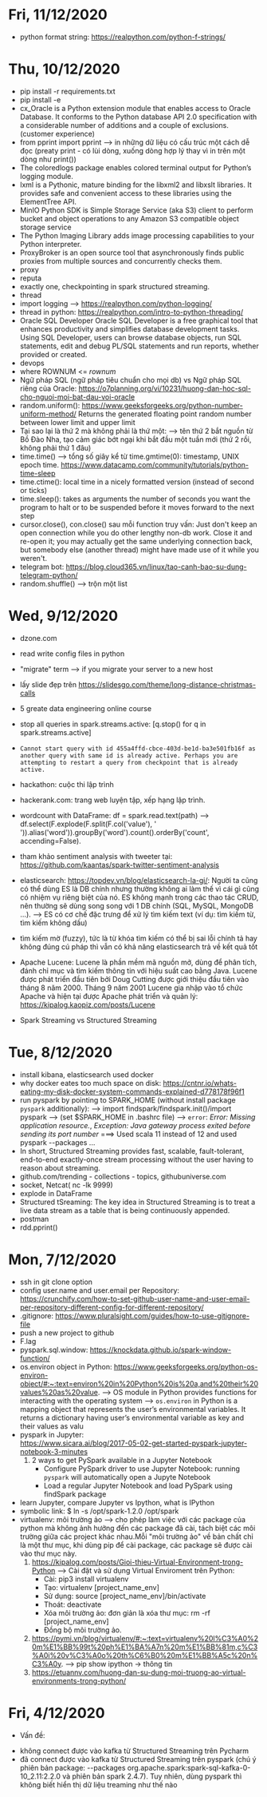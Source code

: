 # Fri, 11/12/2020
+ python format string: https://realpython.com/python-f-strings/
# Thu, 10/12/2020
+ pip install -r requirements.txt
+ pip install -e
+ cx_Oracle is a Python extension module that enables access to Oracle Database. It conforms to the Python database API 2.0 specification with a considerable number of additions and a couple of exclusions. (customer experience)
+ from pprint import pprint --> in những dữ liệu có cấu trúc một cách dễ đọc (preaty print - có lùi dòng, xuống dòng hợp lý thay vì in trên một dòng như print())
+ The coloredlogs package enables colored terminal output for Python’s logging module.
+ lxml is a Pythonic, mature binding for the libxml2 and libxslt libraries. It provides safe and convenient access to these libraries using the ElementTree API.
+ MinIO Python SDK is Simple Storage Service (aka S3) client to perform bucket and object operations to any Amazon S3 compatible object storage service
+ The Python Imaging Library adds image processing capabilities to your Python interpreter.
+ ProxyBroker is an open source tool that asynchronously finds public proxies from multiple sources and concurrently checks them.
+ proxy
+ reputa
+ exactly one, checkpointing in spark structured streaming.
+ thread
+ import logging --> https://realpython.com/python-logging/
+ thread in python: https://realpython.com/intro-to-python-threading/
+ Oracle SQL Developer Oracle SQL Developer is a free graphical tool that enhances productivity and simplifies database development tasks. Using SQL Developer, users can browse database objects, run SQL statements, edit and debug PL/SQL statements and run reports, whether provided or created.
+ devops
+ where ROWNUM <= *rownum*
+ Ngữ pháp SQL (ngữ pháp tiêu chuẩn cho mọi db) vs Ngữ pháp SQL riêng của Oracle: https://o7planning.org/vi/10231/huong-dan-hoc-sql-cho-nguoi-moi-bat-dau-voi-oracle
+ random.uniform(): https://www.geeksforgeeks.org/python-number-uniform-method/ Returns the generated floating point random number between lower limit and upper limit
+ Tại sao lại là thứ 2 mà không phải là thứ một: --> tên thứ 2 bắt nguồn từ Bồ Đào Nha, tạo cảm giác bớt ngại khi bắt đầu một tuần mới (thứ 2 rồi, không phải thứ 1 đâu)
+ time.time() --> tổng số giây kể từ time.gmtime(0): timestamp, UNIX epoch time. https://www.datacamp.com/community/tutorials/python-time-sleep
+ time.ctime(): local time in a nicely formatted version (instead of second or ticks)
+ time.sleep(): takes as arguments the number of seconds you want the program to halt or to be suspended before it moves forward to the next step
+ cursor.close(), con.close() sau mỗi function truy vấn: Just don't keep an open connection while you do other lengthy non-db work. Close it and re-open it; you may actually get the same underlying connection back, but somebody else (another thread) might have made use of it while you weren't.
+ telegram bot: https://blog.cloud365.vn/linux/tao-canh-bao-su-dung-telegram-python/
+ random.shuffle() --> trộn một list

# Wed, 9/12/2020
 + dzone.com
 + read write config files in python
 + "migrate" term --> if you migrate your server to a new host
 + lấy slide đẹp trên https://slidesgo.com/theme/long-distance-christmas-calls
 + 5 greate data engineering online course
 + stop all queries in spark.streams.active: [q.stop() for q in spark.streams.active]
 + `Cannot start query with id 455a4ffd-cbce-403d-be1d-ba3e501fb16f as another query with same id is already active. Perhaps you are attempting to restart a query from checkpoint that is already active.` 
 + hackathon: cuộc thi lập trình
 + hackerank.com: trang web luyện tập, xếp hạng lập trình.
 + wordcount with DataFrame: df = spark.read.text(path) --> df.select(F.explode(F.split(F.col('value'), ' ')).alias('word')).groupBy('word').count().orderBy('count', accending=False).
 + tham khảo sentiment analysis with tweeter tại: https://github.com/kaantas/spark-twitter-sentiment-analysis
 + elasticsearch: https://topdev.vn/blog/elasticsearch-la-gi/: Người ta cũng có thể dùng ES là DB chính nhưng thường không ai làm thế vì cái gì cũng có nhiệm vụ riêng biệt của nó. ES không mạnh trong các thao tác CRUD, nên thường sẽ dùng song song với 1 DB chính (SQL, MySQL, MongoDB …).
 --> ES có cơ chế đặc trưng để xử lý tìm kiếm text (ví dụ: tìm kiếm từ, tìm kiếm không dấu)
 + tìm kiếm mờ (fuzzy), tức là từ khóa tìm kiếm có thể bị sai lỗi chính tả hay không đúng cú pháp thì vẫn có khả năng elasticsearch trả về kết quả tốt


 + Apache Lucene: Lucene là phần mềm mã nguồn mở, dùng để phân tích, đánh chỉ mục và tìm kiếm thông tin với hiệu suất cao bằng Java. Lucene được phát triển đầu tiên bởi Doug Cutting được giới thiệu đầu tiên vào tháng 8 năm 2000. Tháng 9 năm 2001 Lucene gia nhập vào tổ chức Apache và hiện tại được Apache phát triển và quản lý: https://kipalog.kaopiz.com/posts/Lucene
 + Spark Streaming vs Structured Streaming

# Tue, 8/12/2020
+ install kibana, elasticsearch used docker
+ why docker eates too much space on disk: https://cntnr.io/whats-eating-my-disk-docker-system-commands-explained-d778178f96f1
+ run pyspark by pointing to SPARK_HOME (without install package `pyspark` additionally): --> import findspark/findspark.init()/import pyspark --> (set $SPARK_HOME in .bashrc file)
 --> `error`: *Error: Missing application resource.*,
 			  *Exception: Java gateway process exited before sending its port number* ===> Used scala 11 instead of 12 and used pyspark --packages ...
+  In short, Structured Streaming provides fast, scalable, fault-tolerant, end-to-end exactly-once stream processing without the user having to reason about streaming.
+ github.com/trending - collections - topics, githubuniverse.com
+ socket, Netcat( nc -lk 9999)
+ explode in DataFrame
+ Structured tSreaming: The key idea in Structured Streaming is to treat a live data stream as a table that is being continuously appended.
+ postman
+ rdd.pprint()



# Mon, 7/12/2020

+ ssh in git clone option
+ config user.name and user.email per Repository: https://crunchify.com/how-to-set-github-user-name-and-user-email-per-repository-different-config-for-different-repository/
+ .gitignore: https://www.pluralsight.com/guides/how-to-use-gitignore-file
+ push a new project to github
+ F.lag
+ pyspark.sql.window: https://knockdata.github.io/spark-window-function/
+ os.environ object in Python: https://www.geeksforgeeks.org/python-os-environ-object/#:~:text=environ%20in%20Python%20is%20a,and%20their%20values%20as%20value.
	--> OS module in Python provides functions for interacting with the operating system
	--> `os.environ` in Python is a mapping object that represents the user’s environmental variables. It returns a dictionary having user’s environmental variable as key and their values as valu
+ pyspark in Jupyter:	
	https://www.sicara.ai/blog/2017-05-02-get-started-pyspark-jupyter-notebook-3-minutes
	1. 2 ways to get PySpark available in a Jupyter Notebook
		+ Configure PySpark driver to use Jupyter Notebook: running `pyspark` will automatically open a Jupyte Notebook
		+ Load a regular Jupyter Notebook and load PySpark using findSpark package
+ learn Jupyter, compare Jupyter vs Ipython, what is IPython
+ symbolic link: $ ln -s /opt/spark-1.2.0 /opt/spark̀
+ virtualenv: môi trường ảo --> cho phép làm việc với các package của python mà không ảnh hưởng đến các package đã cài, tách biệt các môi trường giữa các project khác nhau.Mỗi "môi trường ảo" về bản chất chỉ là một thư mục, khi dùng pip để cài package, các package sẽ được cài vào thư mục này.
	1. https://kipalog.com/posts/Gioi-thieu-Virtual-Environment-trong-Python
	--> Cài đặt và sử dụng Virtual Enviroment trên Python:
		+ Cài: pip3 install virtualenv
		+ Tạo: virtualenv [project_name_env]
		+ Sử dụng: source [project_name_env]/bin/activate
		+ Thoát: deactivate
		+ Xóa môi trường ảo: đơn giản là xóa thư mục: rm -rf [project_name_env]
		+ Đồng bộ môi trường ảo.
	2. https://pymi.vn/blog/virtualenv/#:~:text=virtualenv%20l%C3%A0%20m%E1%BB%99t%20ph%E1%BA%A7n%20m%E1%BB%81m,c%C3%A0i%20v%C3%A0o%20th%C6%B0%20m%E1%BB%A5c%20n%C3%A0y.
	--> pip show ipython -> thông tin
	3. https://etuannv.com/huong-dan-su-dung-moi-truong-ao-virtual-environments-trong-python/


# Fri, 4/12/2020

- Vấn đề: 
+ không connect được vào kafka từ Structured Streaming trên Pycharm
+ đã connect được vào kafka từ Structured Streaming trên pyspark (chú ý phiên bản package: --packages org.apache.spark:spark-sql-kafka-0-10_2.11:2.2.0 và phiên bản spark 2.4.7). Tuy nhiên, dùng pyspark thì không biết hiển thị dữ liệu treaming như thế nào